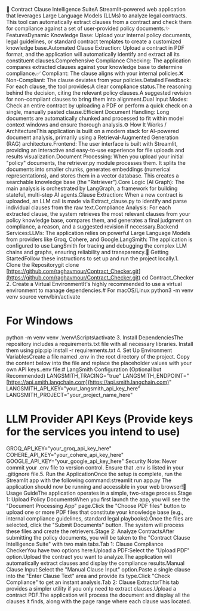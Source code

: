 📄 Contract Clause Intelligence SuiteA Streamlit-powered web application that leverages Large Language Models (LLMs) to analyze legal contracts. This tool can automatically extract clauses from a contract and check them for compliance against a set of user-provided policy documents.<!-- Add a GIF or screenshot of the application in action here --><!-- Example:  -->✨ FeaturesDynamic Knowledge Base: Upload your internal policy documents, legal guidelines, or standard contract templates to create a customized knowledge base.Automated Clause Extraction: Upload a contract in PDF format, and the application will automatically identify and extract all its constituent clauses.Comprehensive Compliance Checking: The application compares extracted clauses against your knowledge base to determine compliance.✅ Compliant: The clause aligns with your internal policies.❌ Non-Compliant: The clause deviates from your policies.Detailed Feedback: For each clause, the tool provides:A clear compliance status.The reasoning behind the decision, citing the relevant policy clauses.A suggested revision for non-compliant clauses to bring them into alignment.Dual Input Modes: Check an entire contract by uploading a PDF or perform a quick check on a single, manually pasted clause.Efficient Document Handling: Long documents are automatically chunked and processed to fit within model context windows and ensure thorough analysis.⚙️ How It Works / ArchitectureThis application is built on a modern stack for AI-powered document analysis, primarily using a Retrieval-Augmented Generation (RAG) architecture.Frontend: The user interface is built with Streamlit, providing an interactive and easy-to-use experience for file uploads and results visualization.Document Processing: When you upload your initial "policy" documents, the retriever.py module processes them. It splits the documents into smaller chunks, generates embeddings (numerical representations), and stores them in a vector database. This creates a searchable knowledge base (the "Retriever").Core Logic (AI Graph): The main analysis is orchestrated by LangGraph, a framework for building stateful, multi-step AI agents.Clause Extraction: When a new contract is uploaded, an LLM call is made via Extract_clause.py to identify and parse individual clauses from the raw text.Compliance Analysis: For each extracted clause, the system retrieves the most relevant clauses from your policy knowledge base, compares them, and generates a final judgment on compliance, a reason, and a suggested revision if necessary.Backend Services:LLMs: The application relies on powerful Large Language Models from providers like Groq, Cohere, and Google.LangSmith: The application is configured to use LangSmith for tracing and debugging the complex LLM chains and graphs, ensuring reliability and transparency.🚀 Getting StartedFollow these instructions to set up and run the project locally.1. Clone the Repositorygit clone [https://github.com/raghavmour/Contract_Checker.git](https://github.com/raghavmour/Contract_Checker.git)
cd Contract_Checker
2. Create a Virtual EnvironmentIt's highly recommended to use a virtual environment to manage dependencies.# For macOS/Linux
python3 -m venv venv
source venv/bin/activate

# For Windows
python -m venv venv
.\venv\Scripts\activate
3. Install DependenciesThe repository includes a requirements.txt file with all necessary libraries. Install them using pip:pip install -r requirements.txt
4. Set Up Environment VariablesCreate a file named .env in the root directory of the project. Copy the content below into the file and replace the placeholder values with your own API keys..env file:# LangSmith Configuration (Optional but Recommended)
LANGSMITH_TRACING="true"
LANGSMITH_ENDPOINT="[https://api.smith.langchain.com](https://api.smith.langchain.com)"
LANGSMITH_API_KEY="your_langsmith_api_key_here"
LANGSMITH_PROJECT="your_project_name_here"

# LLM Provider API Keys (Provide keys for the services you intend to use)
GROQ_API_KEY="your_groq_api_key_here"
COHERE_API_KEY="your_cohere_api_key_here"
GOOGLE_API_KEY="your_google_api_key_here"
Security Note: Never commit your .env file to version control. Ensure that .env is listed in your .gitignore file.5. Run the ApplicationOnce the setup is complete, run the Streamlit app with the following command:streamlit run app.py
The application should now be running and accessible in your web browser!📖 Usage GuideThe application operates in a simple, two-stage process.Stage 1: Upload Policy DocumentsWhen you first launch the app, you will see the "Document Processing App" page.Click the "Choose PDF files" button to upload one or more PDF files that constitute your knowledge base (e.g., internal compliance guidelines, standard legal playbooks).Once the files are selected, click the "Submit Documents" button. The system will process these files and create the retrievers.Stage 2: Analyze ContractsAfter submitting the policy documents, you will be taken to the "Contract Clause Intelligence Suite" with two main tabs.Tab 1: Clause Compliance CheckerYou have two options here:Upload a PDF:Select the "Upload PDF" option.Upload the contract you want to analyze.The application will automatically extract clauses and display the compliance results.Manual Clause Input:Select the "Manual Clause Input" option.Paste a single clause into the "Enter Clause Text" area and provide its type.Click "Check Compliance" to get an instant analysis.Tab 2: Clause ExtractorThis tab provides a simpler utility if you only need to extract clauses.Upload a contract PDF.The application will process the document and display all the clauses it finds, along with the page range where each clause was located.

